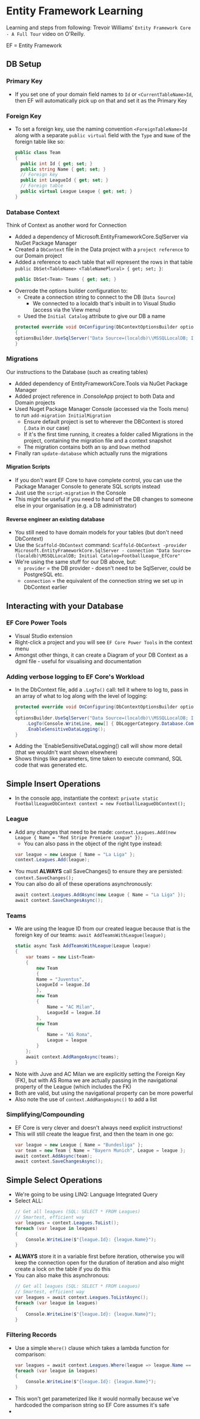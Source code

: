 # Entity Framework Learning

Learning and steps from following: Trevoir Williams' `Entity Framework Core - A Full Tour` video on O'Reilly.

EF = Entity Framework

## DB Setup

### Primary Key

- If you set one of your domain field names to `Id` or `<CurrentTableName>Id`, then EF will automatically pick up on that and set it as the Primary Key

### Foreign Key

- To set a foreign key, use the naming convention `<ForeignTableName>Id` along with a separate `public virtual` field with the `Type` and `Name` of the foreign table like so:
  ```cs
  public class Team
  {
    public int Id { get; set; }
    public string Name { get; set; }
    // Foreign key
    public int LeagueId { get; set; }
    // Foreign table
    public virtual League League { get; set; }
  }

### Database Context

Think of Context as another word for Connection

- Added a dependency of Microsoft.EntityFrameworkCore.SqlServer via NuGet Package Manager
- Created a `DbContext` file in the Data project with a `project reference` to our Domain project
- Added a reference to each table that will represent the rows in that table `public DbSet<TableName> <TableNamePlural> { get; set; }`:
    ```cs
    public DbSet<Team> Teams { get; set; }
    ```
- Overrode the options builder configuration to: 
    - Create a connection string to connect to the DB (`Data Source`)
        - We connected to a localdb that's inbuilt in to Visual Studio (access via the View menu)
    - Used the `Initial Catalog` attribute to give our DB a name
    ```cs
    protected override void OnConfiguring(DbContextOptionsBuilder optionsBuilder)
    {
    optionsBuilder.UseSqlServer("Data Source=(localdb)\\MSSQLLocalDB; Initial Catalog=FootballLeague_EfCore");
    }
    ```

### Migrations

Our instructions to the Database (such as creating tables)

- Added dependency of EntityFrameworkCore.Tools via NuGet Package Manager
- Added project reference in .ConsoleApp project to both Data and Domain projects
- Used Nuget Package Manager Console (accessed via the Tools menu) to run `add-migration InitialMigration`
    - Ensure default project is set to wherever the DBContext is stored (`.Data` in our case)
    - If it's the first time running, it creates a folder called Migrations in the project, containing the migration file and a context snapshot
    - The migration contains both an `Up` and `Down` method
- Finally ran `update-database` which actually runs the migrations

#### Migration Scripts

- If you don't want EF Core to have complete control, you can use the Package Manager Console to generate SQL scripts instead
- Just use the `script-migration` in the Console
- This might be useful if you need to hand off the DB changes to someone else in your organisation (e.g. a DB administrator)

#### Reverse engineer an existing database

- You still need to have domain models for your tables (but don't need DbContext)
- Use the `Scaffold-DbContext` command:
    `Scaffold-DbContext -provider Microsoft.EntityFrameworkCore.SqlServer - connection "Data Source=(localdb)\MSSQLLocalDB; Initial Catalog=FootballLeague_EfCore"`
- We're using the same stuff for our DB above, but:
    - `provider` = the DB provider - doesn't need to be SqlServer, could be PostgreSQL etc.
    - `connection` = the equivalent of the connection string we set up in DbContext earlier

## Interacting with your Database

### EF Core Power Tools

- Visual Studio extension 
- Right-click a project and you will see `EF Core Power Tools` in the context menu
- Amongst other things, it can create a Diagram of your DB Context as a dgml file - useful for visualising and documentation

### Adding verbose logging to EF Core's Workload

- In the DbContext file, add a `.LogTo()` call: tell it where to log to, pass in an array of what to log along with the level of logging:
    ```cs
    protected override void OnConfiguring(DbContextOptionsBuilder optionsBuilder)
    {
    optionsBuilder.UseSqlServer("Data Source=(localdb)\\MSSQLLocalDB; Initial Catalog=FootballLeague_EfCore")
        .LogTo(Console.WriteLine, new[] { DbLoggerCategory.Database.Command.Name }, LogLevel.Information)
        .EnableSensitiveDataLogging();
    }
    ```
- Adding the `EnableSensitiveDataLogging() call will show more detail (that we wouldn't want shown elsewhere)
- Shows things like parameters, time taken to execute command, SQL code that was generated etc.

## Simple Insert Operations

- In the console app, instantiate the context: `private static FootballLeagueDbContext context = new FootballLeagueDbContext();`

### League

- Add any changes that need to be made: `context.Leagues.Add(new League { Name = "Red Stripe Premiere League" });`
    - You can also pass in the object of the right type instead:
    ```cs
    var league = new League { Name = "La Liga" };
    context.Leagues.Add(league);
    ```
- You must **ALWAYS** call SaveChanges() to ensure they are persisted: `context.SaveChanges();`
- You can also do all of these operations asynchronously:
    ```cs
    await context.Leagues.AddAsync(new League { Name = "La Liga" });
    await context.SaveChangesAsync();
    ```

### Teams

- We are using the league ID from our created league because that is the foreign key of our teams: `await AddTeamsWithLeague(league);`
    ```cs
    static async Task AddTeamsWithLeague(League league)
    {
        var teams = new List<Team>
        {
            new Team
            {
            Name = "Juventus",
            LeagueId = league.Id
            },
            new Team
            {
                Name = "AC Milan",
                LeagueId = league.Id
            },
            new Team
            {
                Name = "AS Roma",
                League = league
            }
        };
        await context.AddRangeAsync(teams);
    }
    ```
- Note with Juve and AC Milan we are explicitly setting the Foreign Key (FK), 
but with AS Roma we are actually passing in the navigational property of the League (which includes the FK)
- Both are valid, but using the navigational property can be more powerful
- Also note the use of `context.AddRangeAsync()` to add a list

### Simplifying/Compounding

- EF Core is very clever and doesn't always need explicit instructions! 
- This will still create the league first, and then the team in one go:
    ```cs
    var league = new League { Name = "Bundesliga" };
    var team = new Team { Name = "Bayern Munich", League = league };
    await context.AddAsync(team);
    await context.SaveChangesAsync();
    ```

## Simple Select Operations

- We're going to be using LINQ: Language Integrated Query
- Select ALL:
    ```cs
    // Get all leagues (SQL: SELECT * FROM Leagues)
    // Smartest, efficient way 
    var leagues = context.Leagues.ToList();
    foreach (var league in leagues)
    {
        Console.WriteLine($"{league.Id}: {league.Name}");
    }
    ```
- **ALWAYS** store it  in a variable first before iteration, otherwise you 
will keep the connection open for the duration of iteration and also might
create a lock on the table if you do this
- You can also make this asynchronous:
    ```cs
    // Get all leagues (SQL: SELECT * FROM Leagues)
    // Smartest, efficient way 
    var leagues = await context.Leagues.ToListAsync();
    foreach (var league in leagues)
    {
        Console.WriteLine($"{league.Id}: {league.Name}");
    }
    ```

### Filtering Records

- Use a simple `Where()` clause which takes a lambda function for comparison:
    ```cs
    var leagues = await context.Leagues.Where(league => league.Name == "Serie A").ToListAsync();
    foreach (var league in leagues)
    {
        Console.WriteLine($"{league.Id}: {league.Name}");
    }
    ```
- This won't get parameterized like it would normally because we've hardcoded the comparison string so EF Core assumes it's safe
- 